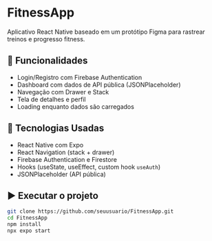 # FitnessApp

Aplicativo React Native baseado em um protótipo Figma para rastrear treinos e progresso fitness.

## 📱 Funcionalidades

- Login/Registro com Firebase Authentication
- Dashboard com dados de API pública (JSONPlaceholder)
- Navegação com Drawer e Stack
- Tela de detalhes e perfil
- Loading enquanto dados são carregados

## 🚀 Tecnologias Usadas

- React Native com Expo
- React Navigation (stack + drawer)
- Firebase Authentication e Firestore
- Hooks (useState, useEffect, custom hook `useAuth`)
- JSONPlaceholder (API pública)

## ▶️ Executar o projeto

```bash
git clone https://github.com/seuusuario/FitnessApp.git
cd FitnessApp
npm install
npx expo start
